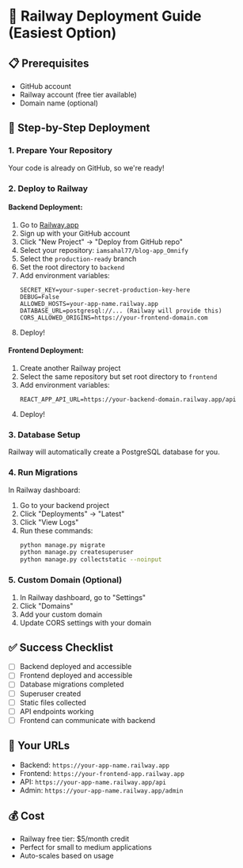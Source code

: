 # 🚀 Railway Deployment Guide (Easiest Option)

## 📋 Prerequisites
- GitHub account
- Railway account (free tier available)
- Domain name (optional)

## 🔧 Step-by-Step Deployment

### 1. Prepare Your Repository
Your code is already on GitHub, so we're ready!

### 2. Deploy to Railway

#### Backend Deployment:
1. Go to [Railway.app](https://railway.app)
2. Sign up with your GitHub account
3. Click "New Project" → "Deploy from GitHub repo"
4. Select your repository: `iamsahal77/blog-app_Omnify`
5. Select the `production-ready` branch
6. Set the root directory to `backend`
7. Add environment variables:
   ```
   SECRET_KEY=your-super-secret-production-key-here
   DEBUG=False
   ALLOWED_HOSTS=your-app-name.railway.app
   DATABASE_URL=postgresql://... (Railway will provide this)
   CORS_ALLOWED_ORIGINS=https://your-frontend-domain.com
   ```
8. Deploy!

#### Frontend Deployment:
1. Create another Railway project
2. Select the same repository but set root directory to `frontend`
3. Add environment variables:
   ```
   REACT_APP_API_URL=https://your-backend-domain.railway.app/api
   ```
4. Deploy!

### 3. Database Setup
Railway will automatically create a PostgreSQL database for you.

### 4. Run Migrations
In Railway dashboard:
1. Go to your backend project
2. Click "Deployments" → "Latest"
3. Click "View Logs"
4. Run these commands:
   ```bash
   python manage.py migrate
   python manage.py createsuperuser
   python manage.py collectstatic --noinput
   ```

### 5. Custom Domain (Optional)
1. In Railway dashboard, go to "Settings"
2. Click "Domains"
3. Add your custom domain
4. Update CORS settings with your domain

## ✅ Success Checklist
- [ ] Backend deployed and accessible
- [ ] Frontend deployed and accessible
- [ ] Database migrations completed
- [ ] Superuser created
- [ ] Static files collected
- [ ] API endpoints working
- [ ] Frontend can communicate with backend

## 🔗 Your URLs
- Backend: `https://your-app-name.railway.app`
- Frontend: `https://your-frontend-app.railway.app`
- API: `https://your-app-name.railway.app/api`
- Admin: `https://your-app-name.railway.app/admin`

## 💰 Cost
- Railway free tier: $5/month credit
- Perfect for small to medium applications
- Auto-scales based on usage 